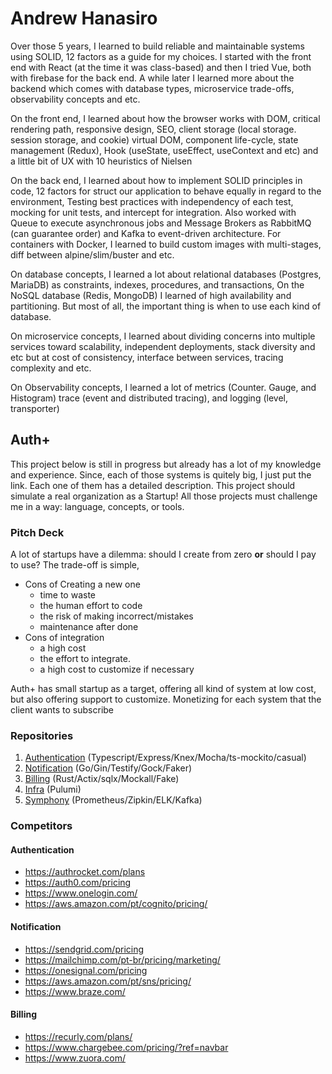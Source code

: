 # Andrew Hanasiro

Over those 5 years, I learned to build reliable and maintainable systems using SOLID, 12 factors as a guide for my choices. I started with the front end with React (at the time it was class-based) and then I tried Vue, both with firebase for the back end. A while later I learned more about the backend which comes with database types, microservice trade-offs, observability concepts and etc.

On the front end, I learned about how the browser works with DOM, critical rendering path, responsive design, SEO, client storage (local storage. session storage, and cookie) virtual DOM, component life-cycle, state management (Redux), Hook (useState, useEffect, useContext and etc) and a little bit of UX with 10 heuristics of Nielsen
 
On the back end, I learned about how to implement SOLID principles in code, 12 factors for struct our application to behave equally in regard to the environment, Testing best practices with independency of each test, mocking for unit tests, and intercept for integration. Also worked with Queue to execute asynchronous jobs and Message Brokers as RabbitMQ (can guarantee order) and Kafka to event-driven architecture. For containers with Docker, I learned to build custom images with multi-stages, diff between alpine/slim/buster and etc.

On database concepts, I learned a lot about relational databases (Postgres, MariaDB) as constraints, indexes, procedures, and transactions, On the NoSQL database (Redis, MongoDB) I learned of high availability and partitioning. But most of all, the important thing is when to use each kind of database.

On microservice concepts, I learned about dividing concerns into multiple services toward scalability, independent deployments, stack diversity and etc but at cost of consistency, interface between services, tracing complexity and etc.

On Observability concepts, I learned a lot of metrics (Counter. Gauge, and Histogram) trace (event and distributed tracing), and logging (level, transporter)

## Auth+

This project below is still in progress but already has a lot of my knowledge and experience. Since, each of those systems is quitely big, I just put the link. Each one of them has a detailed description. This project should simulate  a real organization as a Startup! All those projects must challenge me in a way: language, concepts, or tools.

### Pitch Deck

A lot of startups have a dilemma: should I create from zero **or** should I pay to use? The trade-off is simple,

- Cons of Creating a new one
  - time to waste
  - the human effort to code
  - the risk of making incorrect/mistakes
  - maintenance after done
- Cons of integration
  - a high cost
  - the effort to integrate.
  - a high cost to customize if necessary

Auth+ has small startup as a target, offering all kind of system at low cost, but also offering support to customize. Monetizing for each system that the client wants to subscribe

### Repositories

1. [Authentication](https://github.com/auth-plus/auth-plus-authentication) (Typescript/Express/Knex/Mocha/ts-mockito/casual)
2. [Notification](https://github.com/auth-plus/auth-plus-notification) (Go/Gin/Testify/Gock/Faker)
3. [Billing](https://github.com/auth-plus/auth-plus-billing) (Rust/Actix/sqlx/Mockall/Fake)
4. [Infra](https://github.com/auth-plus/auth-plus-infra) (Pulumi)
5. [Symphony](https://github.com/auth-plus/auth-plus-symphony) (Prometheus/Zipkin/ELK/Kafka)

### Competitors

#### Authentication

- <https://authrocket.com/plans>
- <https://auth0.com/pricing>
- <https://www.onelogin.com/>
- <https://aws.amazon.com/pt/cognito/pricing/>

#### Notification

- <https://sendgrid.com/pricing>
- <https://mailchimp.com/pt-br/pricing/marketing/>
- <https://onesignal.com/pricing>
- <https://aws.amazon.com/pt/sns/pricing/>
- <https://www.braze.com/>

#### Billing

- <https://recurly.com/plans/>
- <https://www.chargebee.com/pricing/?ref=navbar>
- <https://www.zuora.com/>


